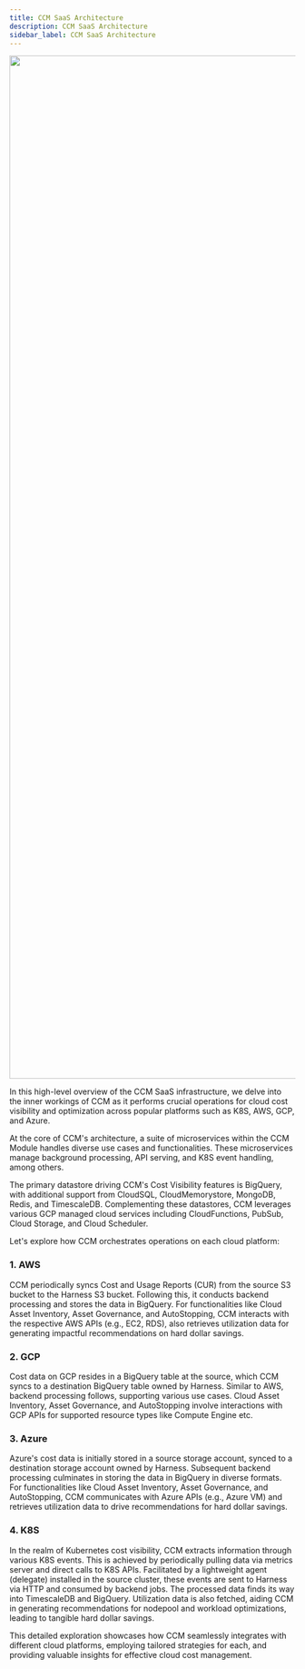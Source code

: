 ```yaml
---
title: CCM SaaS Architecture
description: CCM SaaS Architecture
sidebar_label: CCM SaaS Architecture
---
```


<img src="./static/CCM_SaaS_Architecture.pn" width="3100" height="1800" />

In this high-level overview of the CCM SaaS infrastructure, we delve into the inner workings of CCM as it performs crucial operations for cloud cost visibility and optimization across popular platforms such as K8S, AWS, GCP, and Azure.

At the core of CCM's architecture, a suite of microservices within the CCM Module handles diverse use cases and functionalities. These microservices manage background processing, API serving, and K8S event handling, among others.

The primary datastore driving CCM's Cost Visibility features is BigQuery, with additional support from CloudSQL, CloudMemorystore, MongoDB, Redis, and TimescaleDB. Complementing these datastores, CCM leverages various GCP managed cloud services including CloudFunctions, PubSub, Cloud Storage, and Cloud Scheduler.

Let's explore how CCM orchestrates operations on each cloud platform:

### 1. AWS

CCM periodically syncs Cost and Usage Reports (CUR) from the source S3 bucket to the Harness S3 bucket. Following this, it conducts backend processing and stores the data in BigQuery. For functionalities like Cloud Asset Inventory, Asset Governance, and AutoStopping, CCM interacts with the respective AWS APIs (e.g., EC2, RDS), also retrieves utilization data for generating impactful recommendations on hard dollar savings.

### 2. GCP

Cost data on GCP resides in a BigQuery table at the source, which CCM syncs to a destination BigQuery table owned by Harness. Similar to AWS, backend processing follows, supporting various use cases. Cloud Asset Inventory, Asset Governance, and AutoStopping involve interactions with GCP APIs for supported resource types like Compute Engine etc.

### 3. Azure

Azure's cost data is initially stored in a source storage account, synced to a destination storage account owned by Harness. Subsequent backend processing culminates in storing the data in BigQuery in diverse formats. For functionalities like Cloud Asset Inventory, Asset Governance, and AutoStopping, CCM communicates with Azure APIs (e.g., Azure VM) and retrieves utilization data to drive recommendations for hard dollar savings.

### 4. K8S

In the realm of Kubernetes cost visibility, CCM extracts information through various K8S events. This is achieved by periodically pulling data via metrics server and direct calls to K8S APIs. Facilitated by a lightweight agent (delegate) installed in the source cluster, these events are sent to Harness via HTTP and consumed by backend jobs. The processed data finds its way into TimescaleDB and BigQuery. Utilization data is also fetched, aiding CCM in generating recommendations for nodepool and workload optimizations, leading to tangible hard dollar savings.

This detailed exploration showcases how CCM seamlessly integrates with different cloud platforms, employing tailored strategies for each, and providing valuable insights for effective cloud cost management.